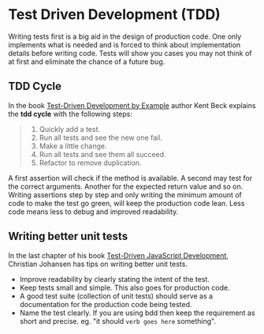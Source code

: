 # Test Driven Development (TDD)
Writing tests first is a big aid in the design of production code. One only implements what is needed and is forced to think about implementation details before writing code. Tests will show you cases you may not think of at first and eliminate the chance of a future bug.

## TDD Cycle
In the book [Test-Driven Development by Example](http://www.amazon.com/dp/0321146530/) author Kent Beck explains the **tdd cycle** with the following steps:

>1. Quickly add a test.
>2. Run all tests and see the new one fail.
>3. Make a little change.
>4. Run all tests and see them all succeed.
>5. Refactor to remove duplication.

A first assertion will check if the method is available. A second may test for the correct arguments. Another for the expected return value and so on. Writing assertions step by step and only writing the minimum amount of code to make the test go green, will keep the production code lean. Less code means less to debug and improved readability.

## Writing better unit tests
In the last chapter of his book [Test-Driven JavaScript Development](http://www.tddjs.com), Christian Johansen has tips on writing better unit tests.

- Improve readability by clearly stating the intent of the test.
- Keep tests small and simple. This also goes for production code.
- A good test suite (collection of unit tests) should serve as a documentation for the production code being tested.
- Name the test clearly. If you are using bdd then keep the requirement as short and precise. eg. "it should `verb goes here` something".
